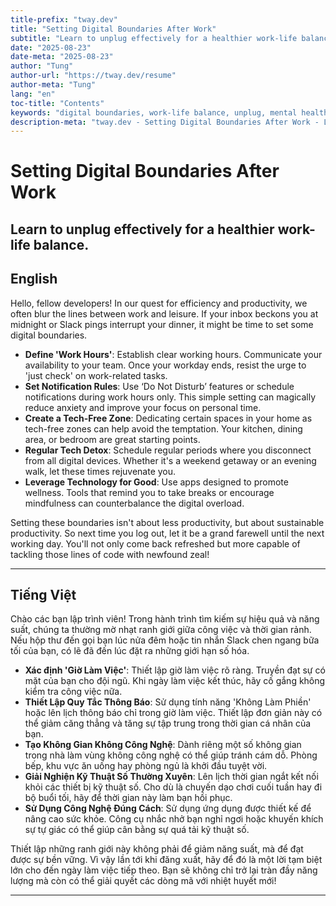 ```yaml
---
title-prefix: "tway.dev"
title: "Setting Digital Boundaries After Work"
subtitle: "Learn to unplug effectively for a healthier work-life balance."
date: "2025-08-23"
date-meta: "2025-08-23"
author: "Tung"
author-url: "https://tway.dev/resume"
author-meta: "Tung"
lang: "en"
toc-title: "Contents"
keywords: "digital boundaries, work-life balance, unplug, mental health, productivity"
description-meta: "tway.dev - Setting Digital Boundaries After Work - Learn to unplug effectively for a healthier work-life balance."
---
```


# Setting Digital Boundaries After Work
## Learn to unplug effectively for a healthier work-life balance.

## English
Hello, fellow developers! In our quest for efficiency and productivity, we often blur the lines between work and leisure. If your inbox beckons you at midnight or Slack pings interrupt your dinner, it might be time to set some digital boundaries. 

- **Define 'Work Hours'**: Establish clear working hours. Communicate your availability to your team. Once your workday ends, resist the urge to 'just check' on work-related tasks. 
- **Set Notification Rules**: Use ‘Do Not Disturb’ features or schedule notifications during work hours only. This simple setting can magically reduce anxiety and improve your focus on personal time. 
- **Create a Tech-Free Zone**: Dedicating certain spaces in your home as tech-free zones can help avoid the temptation. Your kitchen, dining area, or bedroom are great starting points.
- **Regular Tech Detox**: Schedule regular periods where you disconnect from all digital devices. Whether it's a weekend getaway or an evening walk, let these times rejuvenate you. 
- **Leverage Technology for Good**: Use apps designed to promote wellness. Tools that remind you to take breaks or encourage mindfulness can counterbalance the digital overload.

Setting these boundaries isn't about less productivity, but about sustainable productivity. So next time you log out, let it be a grand farewell until the next working day. You'll not only come back refreshed but more capable of tackling those lines of code with newfound zeal!

---

## Tiếng Việt
Chào các bạn lập trình viên! Trong hành trình tìm kiếm sự hiệu quả và năng suất, chúng ta thường mờ nhạt ranh giới giữa công việc và thời gian rảnh. Nếu hộp thư đến gọi bạn lúc nửa đêm hoặc tin nhắn Slack chen ngang bữa tối của bạn, có lẽ đã đến lúc đặt ra những giới hạn số hóa. 

- **Xác định 'Giờ Làm Việc'**: Thiết lập giờ làm việc rõ ràng. Truyền đạt sự có mặt của bạn cho đội ngũ. Khi ngày làm việc kết thúc, hãy cố gắng không kiểm tra công việc nữa. 
- **Thiết Lập Quy Tắc Thông Báo**: Sử dụng tính năng 'Không Làm Phiền' hoặc lên lịch thông báo chỉ trong giờ làm việc. Thiết lập đơn giản này có thể giảm căng thẳng và tăng sự tập trung trong thời gian cá nhân của bạn. 
- **Tạo Không Gian Không Công Nghệ**: Dành riêng một số không gian trong nhà làm vùng không công nghệ có thể giúp tránh cám dỗ. Phòng bếp, khu vực ăn uống hay phòng ngủ là khởi đầu tuyệt vời.
- **Giải Nghiện Kỹ Thuật Số Thường Xuyên**: Lên lịch thời gian ngắt kết nối khỏi các thiết bị kỹ thuật số. Cho dù là chuyến dạo chơi cuối tuần hay đi bộ buổi tối, hãy để thời gian này làm bạn hồi phục. 
- **Sử Dụng Công Nghệ Đúng Cách**: Sử dụng ứng dụng được thiết kế để nâng cao sức khỏe. Công cụ nhắc nhở bạn nghỉ ngơi hoặc khuyến khích sự tự giác có thể giúp cân bằng sự quá tải kỹ thuật số.

Thiết lập những ranh giới này không phải để giảm năng suất, mà để đạt được sự bền vững. Vì vậy lần tới khi đăng xuất, hãy để đó là một lời tạm biệt lớn cho đến ngày làm việc tiếp theo. Bạn sẽ không chỉ trở lại tràn đầy năng lượng mà còn có thể giải quyết các dòng mã với nhiệt huyết mới!

---